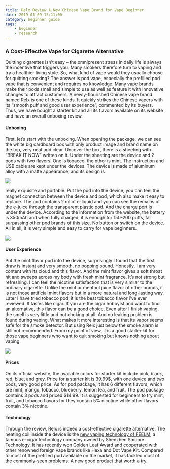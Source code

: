 ```yaml
---
title: Relx Review A New Chinese Vape Brand for Vape Beginner 
date: 2019-01-09 15:11:00
category: beginner guide
tags:
    - beginner
    - research
---
```


### A Cost-Effective Vape for Cigarette Alternative

Quitting cigarettes isn’t easy – the omnipresent stress in daily life is always the incentive that triggers you. Many smokers therefore turn to vaping and try a healthier living style. So, what kind of vape would they usually choose for quitting smoking? The answer is pod vape, especially the prefilled pod vape that is convenient and requires no knowledge. Many vape brands make their pods small and simple to use as well as feature it with innovative changes to attract customers. A newly-flourished Chinese vape brand named Relx is one of these kinds. It quickly strikes the Chinese vapers with its “smooth puff and good user experience”, commented by its buyers. Thus, we have bought a starter kit and all its flavors available on its website and have an overall unboxing review.

#### Unboxing

First, let’s start with the unboxing. When opening the package, we can see the white big cardboard box with only product image and brand name on the top, very neat and clear. Uncover the box, there is a sheeting with “BREAK IT NOW” written on it. Under the sheeting are the device and 2 pods with two flavors. One is tobacco, the other is mint. The instruction and USB cable are kept under the devices.
The device is made of aluminum alloy with a matte appearance, and its design is 

![](/img/9.jpg)

<!-- more -->

really exquisite and portable. Put the pod into the device, you can feel the magnet connection between the device and pod, which also make it easy to replace. The pod contains 2 ml of e-liquid and you can see the remains of the e-juice through the transparent plastic pod. And the charge port is under the device. According to the information from the website, the battery is 350mAh and when fully charged, it is enough for 150-200 puffs, far surpassing other pod brands of this size. No button or switch on the device. All in all, it is very simple and easy to carry for vape beginners. 

![](/img/10.jpg)

#### User Experience

Put the mint flavor pod into the device, surprisingly I found that the first draw is instant and very smooth, no popping sound. Honestly, I am very content with its cloud and this flavor. And the mint flavor gives a soft throat hit and sweeps across my body with fresh mint fragrance. It’s not strong but refreshing. I can feel the nicotine satisfaction that is very similar to the ordinary cigarette. Unlike the mint or menthol juice flavor of other brands, it is not those artificial mint flavors but in a more natural and long-lasting way. Later I have tried tobacco pod, it is the best tobacco flavor I’ve ever reviewed. It tastes like cigar. If you are the cigar hobbyist and want to find an alternative, this flavor can be a good choice. Even after I finish vaping, the smell is very little and not choking at all. And no leaking problem is found during vaping. What makes it more interesting is that its vapor seems safe for the smoke detector. But using Relx just below the smoke alarm is still not recommended. From my point of view, it is a good starter kit for those vape beginners who want to quit smoking but knows nothing about vaping.

![](/img/11.jpg)

#### Prices

On its official website, the available colors for starter kit include pink, black, red, blue, and grey. Price for a starter kit is 39.99$, with one device and two pods, very good price. As for pod package, it has 6 different flavors, which are mint, mango, tobacco, blueberry, lemon tea, and fruit. The pod package contains 3 pods and priced $14.99. It is suggested for beginners to try mint, fruit, and tobacco flavors for they contain 5% nicotine while other flavors contain 3% nicotine.

#### Technology

Through the review, Relx is indeed a cost-effective cigarette alternative. The heating coil inside the device is the [new vaping technology of FEELM](http://www.feelmtech.com/), a famous e-cigar technology company owned by Shenzhen Smoore Technology. It has recently won Golden Leaf Award and cooperated with other renowned foreign vape brands like Hexa and Dot Vape Kit. Compared to most of the prefilled pod available on the market, it has tackled most of the commonly-seen problems. A new good product that worth a try.
